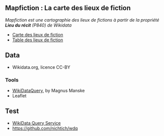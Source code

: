 ## Mapfiction : La carte des lieux de fiction

*Mapfiction est une cartographie des lieux de fictions à partir de la propriété **Lieu du récit** (P840) de Wikidata*

- [Carte des lieux de fiction](http://htmlpreview.github.io/?https://github.com/blaquans/mapfiction/blob/master/html/map_location.html)
- [Table des lieux de fiction](http://htmlpreview.github.io/?https://github.com/blaquans/mapfiction/blob/master/html/dt_items.html)

## Data

* Wikidata.org, licence CC-BY

### Tools

* [WikiDataQuery](https://wdq.wmflabs.org/api_documentation.html), by Magnus Manske
* Leaflet

## Test

* [WikiData Query Service](https://query.wikidata.org/)
* https://github.com/nichtich/wdq

